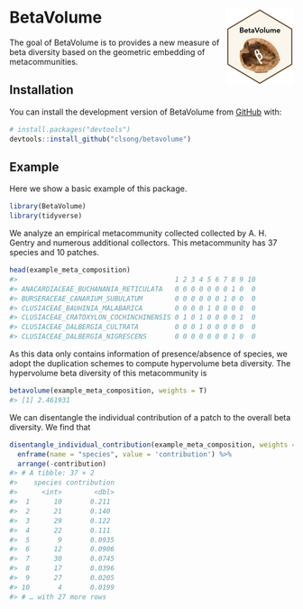 
<!-- README.md is generated from README.Rmd. Please edit that file -->

# BetaVolume <img src="man/figures/logo.png" align="right" height="137" />

The goal of BetaVolume is to provides a new measure of beta diversity
based on the geometric embedding of metacommunities.

## Installation

You can install the development version of BetaVolume from
[GitHub](https://github.com/) with:

``` r
# install.packages("devtools")
devtools::install_github("clsong/betavolume")
```

## Example

Here we show a basic example of this package.

``` r
library(BetaVolume)
library(tidyverse)
```

We analyze an empirical metacommunity collected collected by A. H.
Gentry and numerous additional collectors. This metacommunity has 37
species and 10 patches.

``` r
head(example_meta_composition)
#>                                       1 2 3 4 5 6 7 8 9 10
#> ANACARDIACEAE_BUCHANANIA_RETICULATA   0 0 0 0 0 0 0 1 0  0
#> BURSERACEAE_CANARIUM_SUBULATUM        0 0 0 0 0 0 1 0 0  0
#> CLUSIACEAE_BAUHINIA_MALABARICA        0 0 0 0 1 0 0 0 0  0
#> CLUSIACEAE_CRATOXYLON_COCHINCHINENSIS 0 1 0 1 0 0 0 0 1  0
#> CLUSIACEAE_DALBERGIA_CULTRATA         0 0 0 1 0 0 0 0 0  0
#> CLUSIACEAE_DALBERGIA_NIGRESCENS       0 0 0 0 0 0 0 1 0  0
```

As this data only contains information of presence/absence of species,
we adopt the duplication schemes to compute hypervolume beta diversity.
The hypervolume beta diversity of this metacommunity is

``` r
betavolume(example_meta_composition, weights = T)
#> [1] 2.461931
```

We can disentangle the individual contribution of a patch to the overall
beta diversity. We find that

``` r
disentangle_individual_contribution(example_meta_composition, weights = T) %>% 
  enframe(name = "species", value = 'contribution') %>% 
  arrange(-contribution)
#> # A tibble: 37 × 2
#>    species contribution
#>      <int>        <dbl>
#>  1      10       0.211 
#>  2      21       0.140 
#>  3      29       0.122 
#>  4      22       0.111 
#>  5       9       0.0935
#>  6      12       0.0906
#>  7      30       0.0745
#>  8      17       0.0396
#>  9      27       0.0205
#> 10       4       0.0199
#> # … with 27 more rows
```
